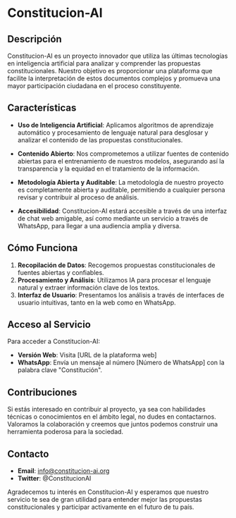 # Constitucion-AI

## Descripción
Constitucion-AI es un proyecto innovador que utiliza las últimas tecnologías en inteligencia artificial para analizar y comprender las propuestas constitucionales. Nuestro objetivo es proporcionar una plataforma que facilite la interpretación de estos documentos complejos y promueva una mayor participación ciudadana en el proceso constituyente.

## Características
- **Uso de Inteligencia Artificial**: Aplicamos algoritmos de aprendizaje automático y procesamiento de lenguaje natural para desglosar y analizar el contenido de las propuestas constitucionales.

- **Contenido Abierto**: Nos comprometemos a utilizar fuentes de contenido abiertas para el entrenamiento de nuestros modelos, asegurando así la transparencia y la equidad en el tratamiento de la información.

- **Metodología Abierta y Auditable**: La metodología de nuestro proyecto es completamente abierta y auditable, permitiendo a cualquier persona revisar y contribuir al proceso de análisis.

- **Accesibilidad**: Constitucion-AI estará accesible a través de una interfaz de chat web amigable, así como mediante un servicio a través de WhatsApp, para llegar a una audiencia amplia y diversa.

## Cómo Funciona
1. **Recopilación de Datos**: Recogemos propuestas constitucionales de fuentes abiertas y confiables.
2. **Procesamiento y Análisis**: Utilizamos IA para procesar el lenguaje natural y extraer información clave de los textos.
3. **Interfaz de Usuario**: Presentamos los análisis a través de interfaces de usuario intuitivas, tanto en la web como en WhatsApp.

## Acceso al Servicio
Para acceder a Constitucion-AI:
- **Versión Web**: Visita [URL de la plataforma web]
- **WhatsApp**: Envía un mensaje al número [Número de WhatsApp] con la palabra clave "Constitución".

## Contribuciones
Si estás interesado en contribuir al proyecto, ya sea con habilidades técnicas o conocimientos en el ámbito legal, no dudes en contactarnos. Valoramos la colaboración y creemos que juntos podemos construir una herramienta poderosa para la sociedad.

## Contacto
- **Email**: info@constitucion-ai.org
- **Twitter**: @ConstitucionAI

Agradecemos tu interés en Constitucion-AI y esperamos que nuestro servicio te sea de gran utilidad para entender mejor las propuestas constitucionales y participar activamente en el futuro de tu país.